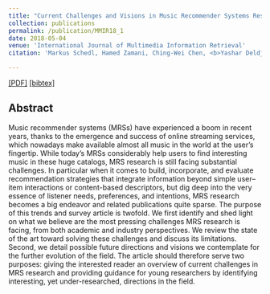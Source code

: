 ```yaml
---
title: "Current Challenges and Visions in Music Recommender Systems Research"
collection: publications
permalink: /publication/MMIR18_1
date: 2018-05-04
venue: 'International Journal of Multimedia Information Retrieval'
citation: 'Markus Schedl, Hamed Zamani, Ching-Wei Chen, <b>Yashar Deldjoo</b>, Mehdi Elahi <i> International Journal of Multimedia Information Retrieval </i> <b>MMIR 2018</b>.'

---
```


[[PDF]](https://link.springer.com/content/pdf/10.1007%2Fs13735-018-0154-2.pdf)  [[bibtex]](https://github.com/yasdel/yasdel.github.io/tree/master/_publications/MMIR18_1.bib)


## Abstract

Music recommender systems (MRSs) have experienced a boom in recent years, thanks to the emergence and success of online streaming services, which nowadays make available almost all music in the world at the user’s fingertip. While today’s MRSs considerably help users to find interesting music in these huge catalogs, MRS research is still facing substantial challenges. In particular when it comes to build, incorporate, and evaluate recommendation strategies that integrate information beyond simple user–item interactions or content-based descriptors, but dig deep into the very essence of listener needs, preferences, and intentions, MRS research becomes a big endeavor and related publications quite sparse. The purpose of this trends and survey article is twofold. We first identify and shed light on what we believe are the most pressing challenges MRS research is facing, from both academic and industry perspectives. We review the state of the art toward solving these challenges and discuss its limitations. Second, we detail possible future directions and visions we contemplate for the further evolution of the field. The article should therefore serve two purposes: giving the interested reader an overview of current challenges in MRS research and providing guidance for young researchers by identifying interesting, yet under-researched, directions in the field.

